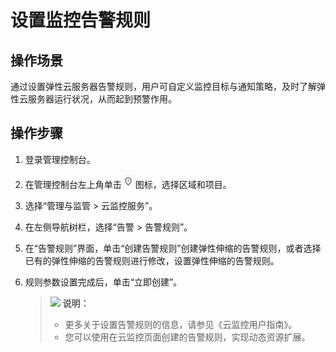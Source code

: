 # 设置监控告警规则<a name="as_06_0107"></a>

## 操作场景<a name="zh-cn_topic_0027371531_section38299792222911"></a>

通过设置弹性云服务器告警规则，用户可自定义监控目标与通知策略，及时了解弹性云服务器运行状况，从而起到预警作用。

## 操作步骤<a name="zh-cn_topic_0027371531_section7969360222918"></a>

1.  登录管理控制台。
2.  在管理控制台左上角单击![](figures/icon-region-1.png)图标，选择区域和项目。
3.  选择“管理与监管 \> 云监控服务”。
4.  在左侧导航树栏，选择“告警 \> 告警规则”。
5.  在“告警规则”界面，单击“创建告警规则”创建弹性伸缩的告警规则，或者选择已有的弹性伸缩的告警规则进行修改，设置弹性伸缩的告警规则。
6.  规则参数设置完成后，单击“立即创建”。

    >![](public_sys-resources/icon-note.gif) **说明：** 
    >-   更多关于设置告警规则的信息，请参见《云监控用户指南》。
    >-   您可以使用在云监控页面创建的告警规则，实现动态资源扩展。


